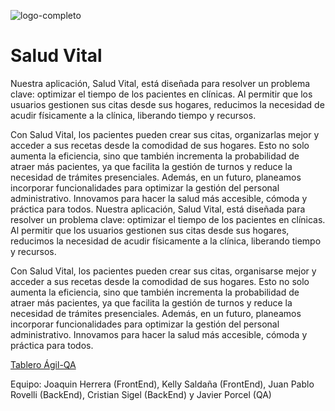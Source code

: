 
![logo-completo](https://github.com/user-attachments/assets/6e16d323-572d-4bcb-85fe-d8b9e07c0c71)



#  Salud Vital

Nuestra aplicación, Salud Vital, está diseñada para resolver un problema clave: optimizar el tiempo de los pacientes en clínicas. Al permitir que los usuarios gestionen sus citas desde sus hogares, reducimos la necesidad de acudir físicamente a la clínica, liberando tiempo y recursos.

Con Salud Vital, los pacientes pueden crear sus citas, organizarlas mejor y acceder a sus recetas desde la comodidad de sus hogares. Esto no solo aumenta la eficiencia, sino que también incrementa la probabilidad de atraer más pacientes, ya que facilita la gestión de turnos y reduce la necesidad de trámites presenciales. Además, en un futuro, planeamos incorporar funcionalidades para optimizar la gestión del personal administrativo. Innovamos para hacer la salud más accesible, cómoda y práctica para todos.
Nuestra aplicación, Salud Vital, está diseñada para resolver un problema clave: optimizar el tiempo de los pacientes en clínicas. Al permitir que los usuarios gestionen sus citas desde sus hogares, reducimos la necesidad de acudir físicamente a la clínica, liberando tiempo y recursos.

Con Salud Vital, los pacientes pueden crear sus citas, organisarse mejor y acceder a sus recetas desde la comodidad de sus hogares. Esto no solo aumenta la eficiencia, sino que también incrementa la probabilidad de atraer más pacientes, ya que facilita la gestión de turnos y reduce la necesidad de trámites presenciales. Además, en un futuro, planeamos incorporar funcionalidades para optimizar la gestión del personal administrativo. Innovamos para hacer la salud más accesible, cómoda y práctica para todos.

  [Tablero Ágil-QA](https://javierismasanchez.atlassian.net/jira/software/projects/SCRUM/boards/1/backlog  "Tablero Ágil-QA")

Equipo:
                            Joaquin Herrera (FrontEnd),
                            Kelly Saldaña (FrontEnd),
                            Juan Pablo Rovelli (BackEnd),
                            Cristian Sigel (BackEnd) y
                            Javier Porcel (QA)
